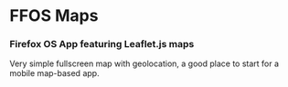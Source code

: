 # FFOS Maps

### Firefox OS App featuring Leaflet.js maps

Very simple fullscreen map with geolocation, a good place to start for a mobile map-based app.